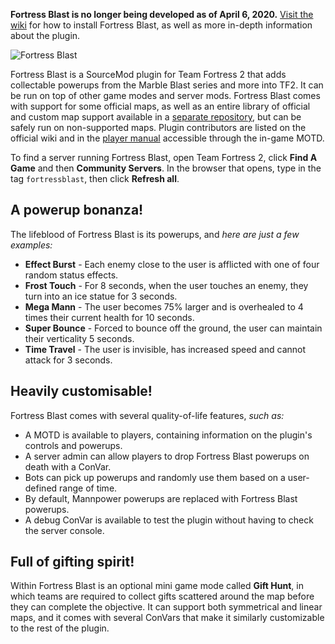 **Fortress Blast is no longer being developed as of April 6, 2020.** [Visit the wiki](https://fortressblast.miraheze.org/) for how to install Fortress Blast, as well as more in-depth information about the plugin.

![Fortress Blast](https://fortress-blast.github.io/images/logo.png)

Fortress Blast is a SourceMod plugin for Team Fortress 2 that adds collectable powerups from the Marble Blast series and more into TF2. It can be run on top of other game modes and server mods. Fortress Blast comes with support for some official maps, as well as an entire library of official and custom map support available in a [separate repository](https://github.com/Fortress-Blast/Fortress-Blast-Maps), but can be safely run on non-supported maps. Plugin contributors are listed on the official wiki and in the [player manual](https://fortress-blast.github.io/index.html) accessible through the in-game MOTD.

To find a server running Fortress Blast, open Team Fortress 2, click **Find A Game** and then **Community Servers**. In the browser that opens, type in the tag `fortressblast`, then click **Refresh all**.

A powerup bonanza!
------------------

The lifeblood of Fortress Blast is its powerups, and *here are just a few examples:*

- **Effect Burst** - Each enemy close to the user is afflicted with one of four random status effects.
- **Frost Touch** - For 8 seconds, when the user touches an enemy, they turn into an ice statue for 3 seconds.
- **Mega Mann** - The user becomes 75% larger and is overhealed to 4 times their current health for 10 seconds.
- **Super Bounce** - Forced to bounce off the ground, the user can maintain their verticality 5 seconds.
- **Time Travel** - The user is invisible, has increased speed and cannot attack for 3 seconds.

Heavily customisable!
---------------------

Fortress Blast comes with several quality-of-life features, *such as:*

- A MOTD is available to players, containing information on the plugin's controls and powerups.
- A server admin can allow players to drop Fortress Blast powerups on death with a ConVar.
- Bots can pick up powerups and randomly use them based on a user-defined range of time.
- By default, Mannpower powerups are replaced with Fortress Blast powerups.
- A debug ConVar is available to test the plugin without having to check the server console.

Full of gifting spirit!
-----------------------

Within Fortress Blast is an optional mini game mode called **Gift Hunt**, in which teams are required to collect gifts scattered around the map before they can complete the objective. It can support both symmetrical and linear maps, and it comes with several ConVars that make it similarly customizable to the rest of the plugin.
